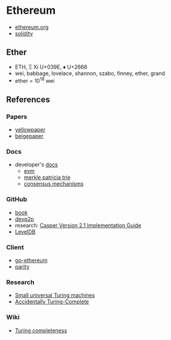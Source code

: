 # Ethereum

- [ethereum.org](https://ethereum.org/)
- [solidity](https://soliditylang.org/)

## Ether

- ETH, Ξ Xi U+039E, ♦ U+2666
- wei, babbage, lovelace, shannon, szabo, finney, ether, grand
- ether = 10<sup>18</sup> wei

## References

### Papers

- [yellowpaper](https://ethereum.github.io/yellowpaper/paper.pdf)
- [beigepaper](https://github.com/chronaeon/beigepaper)

### Docs

- developer's [docs](https://ethereum.org/en/developers/docs/)
  - [evm](https://ethereum.org/en/developers/docs/evm/)
  - [merkle patricia trie](https://ethereum.org/en/developers/docs/data-structures-and-encoding/patricia-merkle-trie/)
  - [consensus mechanisms](https://ethereum.org/en/developers/docs/consensus-mechanisms/)

### GitHub

- [book](https://github.com/ethereumbook/ethereumbook)
- [devp2p](https://github.com/ethereum/devp2p)
- research: [Casper Version 2.1 Implementation Guide](https://github.com/ethereum/research/wiki/Casper-Version-2.1-Implementation-Guide)
- [LevelDB](https://github.com/google/leveldb)

### Client

- [go-ethereum](https://geth.ethereum.org/)
- [parity](https://www.parity.io/)

### Research

- [Small universal Turing machines](https://doi.org/10.1016/S0304-3975(96)00077-1)
- [Accidentally Turing-Complete](https://beza1e1.tuxen.de/articles/accidentally_turing_complete.html)

### Wiki

- [Turing completeness](https://en.wikipedia.org/wiki/Turing_completeness)

